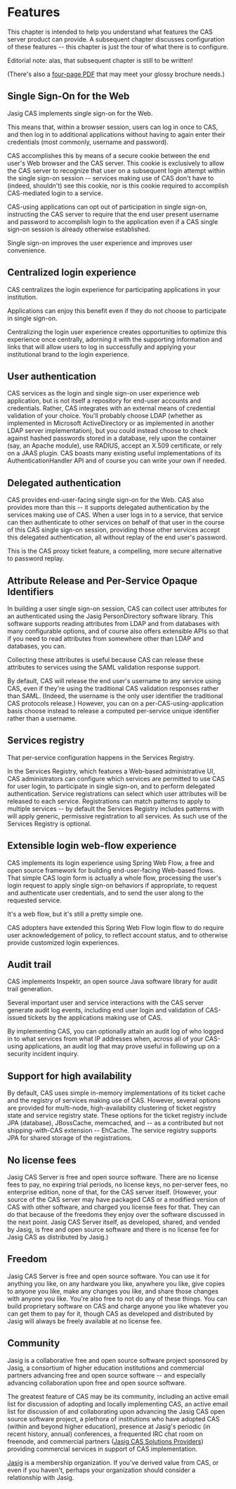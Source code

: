 # Features

This chapter is intended to help you understand what features the CAS server product can provide. A subsequent chapter discusses configuration of these features -- this chapter is just the tour of what there is to configure.

<p class="note">Editorial note: alas, that subsequent chapter is still to be written!</p>

(There's also a [four-page PDF][cas-product-brochure] that may meet your glossy brochure needs.)

[cas-product-brochure]: http://www.jasig.org/sites/jasig.webchuckhosting.com/files/cas_brochure_v4.pdf

## Single Sign-On for the Web

Jasig CAS implements single sign-on for the Web.

This means that, within a browser session, users can log in once to CAS, and then log in to additional applications without having to again enter their credentials (most commonly, username and password).

CAS accomplishes this by means of a secure cookie between the end user's Web browser and the CAS server. This cookie is exclusively to allow the CAS server to recognize that user on a subsequent login attempt within the single sign-on session -- services making use of CAS don't have to (indeed, shouldn't) see this cookie, nor is this cookie required to accomplish CAS-mediated login to a service.

CAS-using applications can opt out of participation in single sign-on, instructing the CAS server to require that the end user present username and password to accomplish login to the application even if a CAS single sign-on session is already otherwise established.

Single sign-on improves the user experience and improves user convenience.

## Centralized login experience

CAS centralizes the login experience for participating applications in your institution.

Applications can enjoy this benefit even if they do not choose to participate in single sign-on.

Centralizing the login user experience creates opportunities to optimize this experience once centrally, adorning it with the supporting information and links that will allow users to log in successfully and applying your institutional brand to the login experience.

## User authentication

CAS services as the login and single sign-on user experience web application, but is not itself a repository for end-user accounts and credentials. Rather, CAS integrates with an external means of credential validation of your choice. You'll probably choose LDAP (whether as implemented in Microsoft ActiveDirectory or as implemented in another LDAP server implementation), but you could instead choose to check against hashed passwords stored in a database, rely upon the container (say, an Apache module), use RADIUS, accept an X.509 certificate, or rely on a JAAS plugin. CAS boasts many existing useful implementations of its AuthenticationHandler API and of course you can write your own if needed.

## Delegated authentication

CAS provides end-user-facing single sign-on for the Web. CAS also provides more than this -- it supports delegated authentication by the services making use of CAS. When a user logs in to a service, that service can then authenticate to other services on behalf of that user in the course of this CAS single sign-on session, providing those other services accept this delegated authentication, all without replay of the end user's password.

This is the CAS proxy ticket feature, a compelling, more secure alternative to password replay.

## Attribute Release and Per-Service Opaque Identifiers

In building a user single sign-on session, CAS can collect user attributes for an authenticated using the Jasig PersonDirectory software library. This software supports reading attributes from LDAP and from databases with many configurable options, and of course also offers extensible APIs so that if you need to read attributes from somewhere other than LDAP and databases, you can.

Collecting these attributes is useful because CAS can release these attributes to services using the SAML validation response support.

By default, CAS will release the end user's username to any service using CAS, even if they're using the traditional CAS validation responses rather than SAML. (Indeed, the username is the only user identifier the traditional CAS protocols release.) However, you can on a per-CAS-using-application basis choose instead to release a computed per-service unique identifier rather than a username.

## Services registry

That per-service configuration happens in the Services Registry.

In the Services Registry, which features a Web-based administrative UI, CAS administrators can configure which services are permitted to use CAS for user login, to participate in single sign-on, and to perform delegated authentication. Service registrations can select which user attributes will be released to each service. Registrations can match patterns to apply to multiple services -- by default the Services Registry includes patterns with will apply generic, permissive registration to all services. As such use of the Services Registry is optional.

## Extensible login web-flow experience

CAS implements its login experience using Spring Web Flow, a free and open source framework for building end-user-facing Web-based flows. That simple CAS login form is actually a whole flow, processing the user's login request to apply single sign-on behaviors if appropriate, to request and authenticate user credentials, and to send the user along to the requested service.

It's a web flow, but it's still a pretty simple one.

CAS adopters have extended this Spring Web Flow login flow to do require user acknowledgement of policy, to reflect account status, and to otherwise provide customized login experiences.

## Audit trail

CAS implements Inspektr, an open source Java software library for audit trail generation.

Several important user and service interactions with the CAS server generate audit log events, including end user login and validation of CAS-issued tickets by the applications making use of CAS.

By implementing CAS, you can optionally attain an audit log of who logged in to what services from what IP addresses when, across all of your CAS-using applications, an audit log that may prove useful in following up on a security incident inquiry.

## Support for high availability

By default, CAS uses simple in-memory implementations of its ticket cache and the registry of services making use of CAS. However, several options are provided for multi-node, high-availability clustering of ticket registry state and service registry state. These options for the ticket registry include JPA (database), JBossCache, memcached, and -- as a contributed but not shipping-with-CAS extension -- EhCache. The service registry supports JPA for shared storage of the registrations.

## No license fees

Jasig CAS Server is free and open source software. There are no license fees to pay, no expiring trial periods, no license keys, no per-server fees, no enterprise edition, none of that, for the CAS server itself. (However, your source of the CAS server may have packaged CAS or a modified version of CAS with other software, and charged you license fees for that. They can do that because of the freedoms they enjoy over the software discussed in the next point. Jasig CAS Server itself, as developed, shared, and vended by Jasig, is free and open source software and there is no license fee for Jasig CAS as distributed by Jasig.)

## Freedom

Jasig CAS Server is free and open source software. You can use it for anything you like, on any hardware you like, anywhere you like, give copies to anyone you like, make any changes you like, and share those changes with anyone you like. You're also free to not do any of these things. You can build proprietary software on CAS and charge anyone you like whatever you can get them to pay for it, though CAS as developed and distributed by Jasig will always be freely available at no license fee.

## Community

Jasig is a collaborative free and open source software project sponsored by Jasig, a consortium of higher education institutions and commercial partners advancing free and open source software -- and especially advancing collaboration upon free and open source software.

The greatest feature of CAS may be its community, including an active email list for discussion of adopting and locally implementing CAS, an active email list for discussion of and collaborating upon advancing the Jasig CAS open source software project, a plethora of institutions who have adopted CAS (within and beyond higher education), presence at Jasig's periodic (in recent history, annual) conferences, a frequented IRC chat room on freenode, and commercial partners ([Jasig CAS Solutions Providers]) providing commercial services in support of CAS implementation.

[Jasig CAS Solutions Providers]: http://www.jasig.org/cas/support/solutions-providers

[Jasig] is a membership organization. If you've derived value from CAS, or even if you haven't, perhaps your organization should consider a relationship with Jasig.

[Jasig]: http://www.jasig.org/
